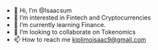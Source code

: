 - 👋 Hi, I’m @Isaacsum
- 👀 I’m interested in Fintech and Cryptocurrencies 
- 🌱 I’m currently learning Finance.
- 💞️ I’m looking to collaborate on Tokenomics
- 📫 How to reach me kiplimoisaac9@gmail.com 

<!---
Isaacsum/Isaacsum is a ✨ special ✨ repository because its `README.md` (this file) appears on your GitHub profile.
You can click the Preview link to take a look at your changes.
--->
